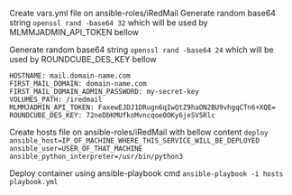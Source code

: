 Create vars.yml file on ansible-roles/iRedMail
Generate random base64 string `openssl rand -base64 32` which will be used by MLMMJADMIN_API_TOKEN bellow

Generate random base64 string `openssl rand -base64 24` which will be used by ROUNDCUBE_DES_KEY bellow

```
HOSTNAME: mail.domain-name.com
FIRST_MAIL_DOMAIN: domain-name.com
FIRST_MAIL_DOMAIN_ADMIN_PASSWORD: my-secret-key
VOLUMES_PATH: /iredmail
MLMMJADMIN_API_TOKEN: FaxewEJDJ1DRugn6qIwQtZ9haON2BU9vhgqCTn6+XQE=
ROUNDCUBE_DES_KEY: 72neDbKMUfkoMvncqoe0OKy6jeSV5Rlc
```

Create hosts file on ansible-roles/iRedMail with bellow content
`deploy ansible_host=IP_OF_MACHINE_WHERE_THIS_SERVICE_WILL_BE_DEPLOYED ansible_user=USER_OF_THAT_MACHINE ansible_python_interpreter=/usr/bin/python3`

Deploy container using ansible-playbook cmd
`ansible-playbook -i hosts playbook.yml`
